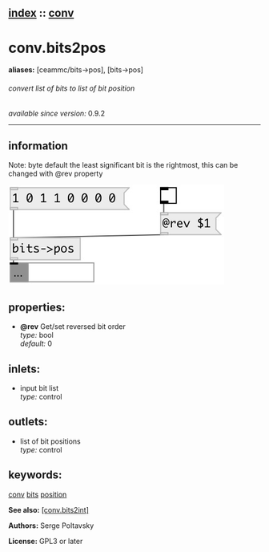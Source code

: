 [index](index.html) :: [conv](category_conv.html)
---

# conv.bits2pos
**aliases:** [ceammc/bits-&gt;pos], [bits-&gt;pos]


###### convert list of bits to list of bit position

*available since version:* 0.9.2

---


## information
Note: byte default the least significant bit is the rightmost, this can be changed with @rev property


[![example](../examples/img/conv.bits2pos.jpg)](../examples/pd/conv.bits2pos.pd)







## properties:

* **@rev** 
Get/set reversed bit order<br>
_type:_ bool<br>
_default:_ 0<br>



## inlets:

* input bit list<br>
_type:_ control



## outlets:

* list of bit positions<br>
_type:_ control



## keywords:

[conv](keywords/conv.html)
[bits](keywords/bits.html)
[position](keywords/position.html)



**See also:**
[\[conv.bits2int\]](conv.bits2int.html)




**Authors:** Serge Poltavsky




**License:** GPL3 or later





